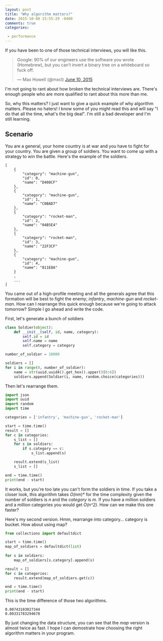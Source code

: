 ```yaml
---
layout: post
title: "Why algorithm matters?"
date: 2015-10-08 15:55:29 -0400
comments: true
categories: 

 - performance
---
```


If you have been to one of those technical interviews, you will like this. 

<blockquote class="twitter-tweet" lang="en"><p lang="en" dir="ltr">Google: 90% of our engineers use the software you wrote (Homebrew), but you can’t invert a binary tree on a whiteboard so fuck off.</p>&mdash; Max Howell (@mxcl) <a href="https://twitter.com/mxcl/status/608682016205344768">June 10, 2015</a></blockquote>
<script async src="//platform.twitter.com/widgets.js" charset="utf-8"></script>

I'm not going to rant about how broken the technical interviews are. There's enough people who are more qualified to rant about this more than me. 

So, why this matters? I just want to give a quick example of why algorithm matters. Please no haters! I know some of you might read this and will say "I do that all the time, what's the big deal". I'm still a bad developer and I'm still learning.

## Scenario

You are a general, your home country is at war and you have to fight for your country. You are given a group of soldiers. You want to come up with a strategy to win the battle. Here's the example of the soldiers.

```
[
    {
        "category": "machine-gun",
        "id": 0,
        "name": "D408CF"
    },
    {
        "category": "machine-gun",
        "id": 1,
        "name": "C0BAD7"
    },
    {
        "category": "rocket-man",
        "id": 2,
        "name": "04B5E4"
    },
    {
        "category": "rocket-man",
        "id": 3,
        "name": "22F3CF"
    },
    {
        "category": "machine-gun",
        "id": 4,
        "name": "811E8A"
    }
    ,
    ...
]
```

You came out of a high-profile meeting and all the generals agree that this formation will be best to fight the enemy; *infantry*, *machine-gun* and *rocket-man*. How can I rearrange this quick enough because we're going to attack tomorrow? Simple I go ahead and write the code.

First, let's generate a bunch of soldiers

``` python
class Soldier(object):
    def __init__(self, id, name, category):
        self.id = id
        self.name = name
        self.category = category

number_of_soldier = 10000

soldiers = []
for i in range(0, number_of_soldier):
    name = str(uuid.uuid4().get_hex().upper()[0:6])
    soldiers.append(Soldier(i, name, random.choice(categories)))
```

Then let's rearrange them.

``` python
import json
import uuid
import random
import time

categories = ['infantry', 'machine-gun', 'rocket-man']

start = time.time()
result = []
for c in categories:
    s_list = []
    for s in soldiers:
        if s.category == c:
            s_list.append(s)

    result.extend(s_list)
    s_list = []

end = time.time()
print(end - start)
```

It works, but you're too late you can't form the soldiers in time. If you take a closer look, this algorithm takes *O(n*m)* for the time complexity given the number of soldiers is *n* and the *category* is *m*. If you have a million soldiers and a million categories you would get *O(n^2)*. How can we make this one faster?

Here's my second version. Hmm, rearrange into category... category is bucket. How about using map? 

``` python
from collections import defaultdict

start = time.time()
map_of_soldiers = defaultdict(list)
 
for s in soldiers:
    map_of_soldiers[s.category].append(s)

result = []
for c in categories:
    result.extend(map_of_soldiers.get(c))

end = time.time()
print(end - start)

```

This is the time difference of those two algorithms.

```
0.00743103027344
0.00331783294678
```

By just changing the data structure, you can see that the *map* version is almost twice as fast. I hope I can demostrate how choosing the right algorithm matters in your program. 


